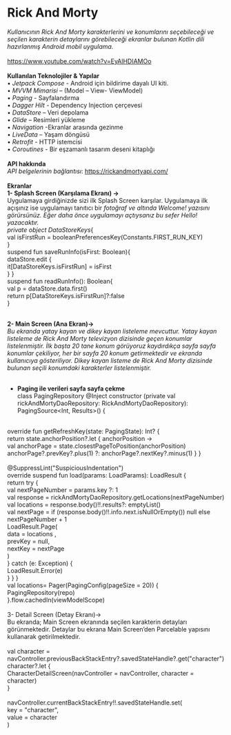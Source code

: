 # Rick And Morty 
*Kullanıcının Rick And Morty karakterlerini ve konumlarını seçebileceği ve seçilen karakterin detaylarını görebileceği ekranlar bulunan Kotlin dili hazırlanmış Android mobil uygulama.*<br/><br/>
https://www.youtube.com/watch?v=EyAlHDIAMOo 
<br/>
<br/>
**Kullanılan Teknolojiler & Yapılar**<br/>
•	*Jetpack Compose* - Android için bildirime dayalı UI kiti.<br/>
•	*MVVM Mimarisi* – (Model – View- ViewModel)<br/>
•	*Paging* - Sayfalandırma<br/>
•	*Dagger Hilt* - Dependency Injection çerçevesi<br/>
•	*DataStore* – Veri depolama<br/>
•	*Glide* – Resimleri yükleme<br/>
•	*Navigation* -Ekranlar arasında gezinme<br/>
•	*LiveData* – Yaşam döngüsü<br/>
•	*Retrofit* - HTTP istemcisi<br/>
•	*Coroutines* - Bir eşzamanlı tasarım deseni kitaplığı<br/><br/>
		**API hakkında**<br/>
*API belgelerinin bağlantısı*: https://rickandmortyapi.com/<br/><br/>
		**Ekranlar**<br/>
**1-	Splash Screen (Karşılama Ekranı) ->**<br/> Uygulamaya girdiğinizde sizi ilk Splash Screen karşılar. Uygulamaya ilk açışınız ise uygulamayı tanıtıcı bir *fotoğraf ve altında Welcome! yazısını görürsünüz. Eğer daha önce uygulamayı açtıysanız bu sefer Hello! yazacaktır.<br/>
private object DataStoreKeys*{<br/>
            val isFirstRun = booleanPreferencesKey(Constants.FIRST_RUN_KEY)<br/>
        }<br/>
        suspend fun saveRunInfo(isFirst: Boolean){<br/>
            dataStore.edit {<br/>
                it[DataStoreKeys.isFirstRun] = isFirst<br/>
                }
               }<br/>
         suspend fun readRunInfo(): Boolean{<br/>
            val p = dataStore.data.first()<br/>
            return p[DataStoreKeys.isFirstRun]?:false<br/>
                }<br/><br/>

**2-	Main Screen (Ana Ekran)->**<br/> *Bu ekranda yatay kayan ve dikey kayan listeleme mevcuttur. Yatay kayan listeleme de Rick And Morty televizyon dizisinde geçen konumlar listelenmiştir. İlk başta 20 tane konum görüyoruz kaydırdıkça sayfa sayfa konumlar çekiliyor, her bir sayfa 20 konum getirmektedir ve ekranda kullanıcıya gösteriliyor. Dikey kayan listeme de Rick And Morty dizisinde bulunan seçili konumdaki karakterler listelenmiştir.*<br/> <br/>

- **Paging ile verileri sayfa sayfa çekme**<br/>
class PagingRepository @Inject constructor (private val rickAndMortyDaoRepository: RickAndMortyDaoRepository): PagingSource<Int, Results>() {<br/>
<br/>
override fun getRefreshKey(state: PagingState<Int, Results>): Int? {<br/>
    return state.anchorPosition?.let { anchorPosition -><br/>
        val anchorPage = state.closestPageToPosition(anchorPosition)<br/>
        anchorPage?.prevKey?.plus(1) ?: anchorPage?.nextKey?.minus(1)
    }
}<br/>
<br/>
@SuppressLint("SuspiciousIndentation")<br/>
override suspend fun load(params: LoadParams<Int>): LoadResult<Int,Results> {<br/>
    return try {<br/>
        val nextPageNumber = params.key ?: 1<br/>
        val response = rickAndMortyDaoRepository.getLocations(nextPageNumber)<br/>
        val locations = response.body()!!.results?: emptyList()<br/>
        val nextPage = if (response.body()!!.info.next.isNullOrEmpty()) null else nextPageNumber + 1<br/>
            LoadResult.Page(<br/>
            data = locations ,<br/>
            prevKey = null,<br/>
            nextKey = nextPage<br/>
        )<br/>
    } catch (e: Exception) {<br/>
        LoadResult.Error(e)<br/>
    }
  }
	}<br/>
val locations= Pager(PagingConfig(pageSize = 20)) {<br/>
    PagingRepository(repo)<br/>
}.flow.cachedIn(viewModelScope)<br/>
	<br/>
3- Detail Screen (Detay Ekranı)-><br/> Bu ekranda; Main Screen ekranında seçilen karakterin detayları görünmektedir. Detaylar bu ekrana Main Screen’den Parcelable yapısını kullanarak getirilmektedir. <br/><br/>
val character =  navController.previousBackStackEntry?.savedStateHandle?.get<Characters>("character")<br/>
character?.let {<br/>
    CharacterDetailScreen(navController = navController, character = character)<br/>
}<br/>
<br/>
navController.currentBackStackEntry!!.savedStateHandle.set(<br/>
    key = "character",<br/>
    value = character<br/>
)<br/>




